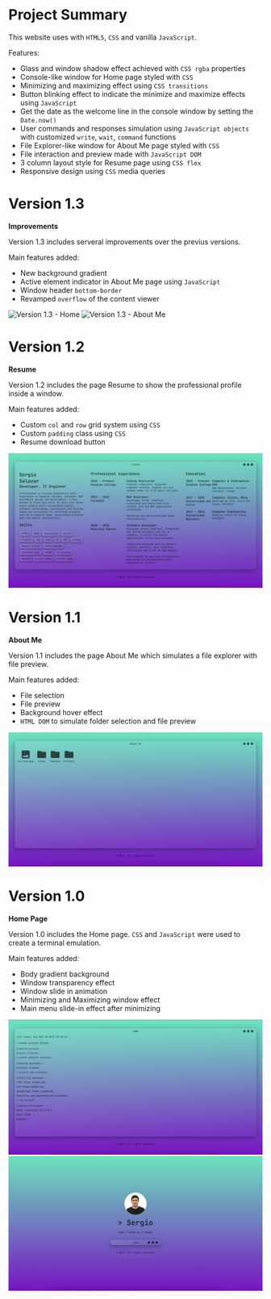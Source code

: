  # Project Summary

This website uses with ``HTML5``, ``CSS`` and vanilla ``JavaScript``.

 Features:
 - Glass and window shadow effect achieved with ``CSS rgba`` properties 
 - Console-like window for Home page styled with ``CSS``
 - Minimizing and maximizing effect using ``CSS transitions``
 - Button blinking effect to indicate the minimize and maximize effects using ``JavaScript``
 - Get the date as the welcome line in the console window by setting the ``Date.now()``
 - User commands and responses simulation using ``JavaScript objects`` with customized ``write``, ``wait``, ``command`` functions
 - File Explorer-like window for About Me page styled with ``CSS``
 - File interaction and preview made with ``JavaScript DOM``
 - 3 column layout style for Resume page using ``CSS flex``
 - Responsive design using ``CSS`` media queries
 
 
 # Version 1.3

 **Improvements**
 
 Version 1.3 includes serveral improvements over the previus versions.

 Main features added:
 - New background gradient
 - Active element indicator in About Me page using ``JavaScript``
 - Window header ``bottom-border``
 - Revamped ``overflow`` of the content viewer

 <img src="1.2/resources/5.png" alt="Version 1.3 - Home">
 <img src="1.2/resources/6.png" alt="Version 1.3 - About Me">
 
 # Version 1.2

 **Resume**

 Version 1.2 includes the page Resume to show the professional profile inside a window.

 Main features added:
 - Custom ``col`` and ``row`` grid system using ``CSS``
 - Custom ``padding`` class using ``CSS``
 - Resume download button

 <img src="1.2/resources/4.png" alt="Version 1.2 - Resume">
 
 # Version 1.1

 **About Me**

 Version 1.1 includes the page About Me which simulates a file explorer with file preview.

 Main features added:
 - File selection
 - File preview
 - Background hover effect
 - ``HTML DOM`` to simulate folder selection and file preview

<img src="1.2/resources/3.png" alt="Version 1.1 - About Me">

 
 # Version 1.0

 **Home Page**

 Version 1.0 includes the Home page. ``CSS`` and ``JavaScript`` were used to create a terminal emulation.

 Main features added:
 - Body gradient background
 - Window transparency effect
 - Window slide in animation
 - Minimizing and Maximizing window effect
 - Main menu slide-in effect after minimizing

<img src="1.2/resources/1.png" alt="Version 1.0 - Home">
<img src="1.2/resources/2.png" alt="Version 1.0 - Home">
 
